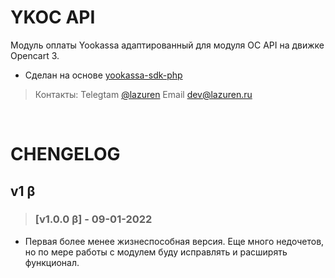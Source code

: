 # YKOC API 

Модуль оплаты Yookassa адаптированный для модуля OC API на движке Opencart 3.
- Сделан на основе [yookassa-sdk-php](https://github.com/yoomoney/yookassa-sdk-php) 

> Контакты: Telegtam [@lazuren](https://t.me/lazuren) Email [dev@lazuren.ru](mailto:dev@lazren.ru)


</br>

# CHENGELOG

## v1 β
> ### [v1.0.0 β] - 09-01-2022

+ Первая более менее жизнеспособная версия. Еще много недочетов, но по мере работы с модулем буду исправлять и расширять функционал.


</br>
